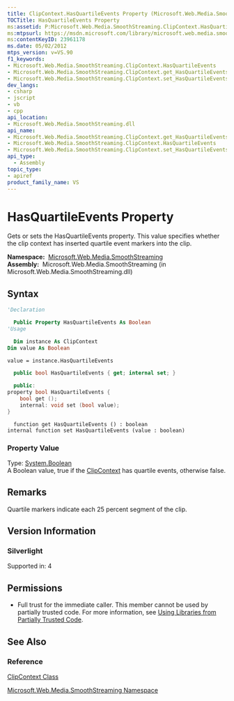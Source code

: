 ```yaml
---
title: ClipContext.HasQuartileEvents Property (Microsoft.Web.Media.SmoothStreaming)
TOCTitle: HasQuartileEvents Property
ms:assetid: P:Microsoft.Web.Media.SmoothStreaming.ClipContext.HasQuartileEvents
ms:mtpsurl: https://msdn.microsoft.com/library/microsoft.web.media.smoothstreaming.clipcontext.hasquartileevents(v=VS.90)
ms:contentKeyID: 23961178
ms.date: 05/02/2012
mtps_version: v=VS.90
f1_keywords:
- Microsoft.Web.Media.SmoothStreaming.ClipContext.HasQuartileEvents
- Microsoft.Web.Media.SmoothStreaming.ClipContext.get_HasQuartileEvents
- Microsoft.Web.Media.SmoothStreaming.ClipContext.set_HasQuartileEvents
dev_langs:
- csharp
- jscript
- vb
- cpp
api_location:
- Microsoft.Web.Media.SmoothStreaming.dll
api_name:
- Microsoft.Web.Media.SmoothStreaming.ClipContext.get_HasQuartileEvents
- Microsoft.Web.Media.SmoothStreaming.ClipContext.HasQuartileEvents
- Microsoft.Web.Media.SmoothStreaming.ClipContext.set_HasQuartileEvents
api_type:
  - Assembly
topic_type:
- apiref
product_family_name: VS
---
```


# HasQuartileEvents Property

Gets or sets the HasQuartileEvents property. This value specifies whether the clip context has inserted quartile event markers into the clip.

**Namespace:**  [Microsoft.Web.Media.SmoothStreaming](microsoft-web-media-smoothstreaming-namespace_1.md)  
**Assembly:**  Microsoft.Web.Media.SmoothStreaming (in Microsoft.Web.Media.SmoothStreaming.dll)

## Syntax

```vb
'Declaration

  Public Property HasQuartileEvents As Boolean
'Usage

  Dim instance As ClipContext
Dim value As Boolean

value = instance.HasQuartileEvents
```

```csharp
  public bool HasQuartileEvents { get; internal set; }
```

```cpp
  public:
property bool HasQuartileEvents {
    bool get ();
    internal: void set (bool value);
}
```

```jscript
  function get HasQuartileEvents () : boolean
internal function set HasQuartileEvents (value : boolean)
```

### Property Value

Type: [System.Boolean](https://msdn.microsoft.com/library/a28wyd50)  
A Boolean value, true if the [ClipContext](clipcontext-class-microsoft-web-media-smoothstreaming_1.md) has quartile events, otherwise false.  

## Remarks

Quartile markers indicate each 25 percent segment of the clip.

## Version Information

### Silverlight

Supported in: 4  

## Permissions

  - Full trust for the immediate caller. This member cannot be used by partially trusted code. For more information, see [Using Libraries from Partially Trusted Code](https://msdn.microsoft.com/library/8skskf63).

## See Also

### Reference

[ClipContext Class](clipcontext-class-microsoft-web-media-smoothstreaming_1.md)

[Microsoft.Web.Media.SmoothStreaming Namespace](microsoft-web-media-smoothstreaming-namespace_1.md)

